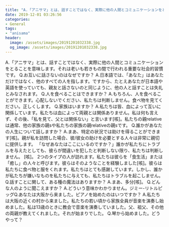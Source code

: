 ```yaml
---
title: "A.「アニサマ」とは、話すことではなく、実際に他の人間とコミュニケーションをとることを意味します。"
date: 2019-12-01 03:26:56
categories:
- General
tags:
- "anisama"
header:
  image: /assets/images/20191201032338.jpg
  og_image: /assets/images/20191201032338.jpg
---
```


A.「アニサマ」とは、話すことではなく、実際に他の人間とコミュニケーションをとることを意味します。それは老いも若きもの間で行われる重要な社会的習慣です。 Q.お互いに話さないのはなぜですか？ A.日本語では、「あなた」はあなただけではなく、他のすべての人を指します。ですから、たとえあなたが日本語や英語を使っていても、親友と話さないのと同じように、他の人と話すことは失礼とみなされます。 Q.人を食べることはできますか？ A.もちろん、人を食べることができます。心配しないでください、私たちは判断しません。食べ物を見てください。正しくします。 Q.家族はいますか？ A.私たちは皆、血によって互いに関係しています。私たちは血によって両親とは関係ありません。私は何も言えず、その後、「私を見て、父とは関係ない」と言います[咳]。私たちの親relativeは通常、他の家族の親sや私たちの家族の親relativeの親sです。 Q.誰かがあなたの人生について話しますか？ A.まあ、特定の状況では助けを得ることができます[咳]。親が私を訪問した場合、彼/彼女の助けを必要とする人々は非常に親切に提供します。 「なぜあなたはここにいるのですか？」誰かが私たちにトラブルを与えたとしても、彼らが間違いを犯したと判断しない限り、私たちは判断しません。 [咳]。 2つのタイプの人が訪れます。私たちは彼らを「食生活」または「癒し」の人々と呼びます。彼らはそのようなことを経験しました[咳]。彼らは私たちに食べ物と服をくれます。私たちはとても感謝しています。しかし、誰かが私たちが嫌いなものを私たちに与えても、私たちはトラブルを起こしません。 Q.話すことに関して、ある種の魔法はありますか？ A.まあ、多分[咳]。 Q.どんな人のように聞こえますか？ A.どういう意味かわかりません。ジミー-リトルピッグQ.あなたは大阪から来ました。ピアノを始めたのはいつですか？ A.私たちは大阪の近くの村から来ました。私たちの若い頃から家族全員が音楽を演奏し始めました。私は13歳のときに教会で音楽を演奏していました。父、祖父、その他の両親が教えてくれました。それが始まりでした。 Q.琴から始めました。どうやって？
